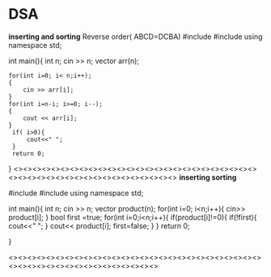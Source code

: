 # DSA
**inserting and sorting**
Reverse order( ABCD=DCBA)
#include<iostream>
#include<vector>
using namespace std;

int main(){
    int n;
    cin >> n;
    vector<char> arr(n);
    
    for(int i=0; i< n;i++);
    {
        cin >> arr[i];
    }
    for(int i=n-i; i>=0; i--);
    {
        cout << arr[i];
    }
     if( i>0){
         cout<<" ";
     }
     return 0;
}
<><><><><><><><><><><><><><><><><><><><><><><><><><><><><><><><><><><><><><><><><><><><>
**inserting sorting**

#include<iostream>
#include<vector>
using namespace std;

int main(){
    int n;
    cin >> n;
    vector<int> product(n);
    for(int i=0; i<n;i++){
        cin>> product[i];
    }
    bool first =true;
    for(int i=0;i<n;i++){
        if(product[i]!=0){
            if(!first){
                cout<<" ";
            }
            cout<< product[i];
            first=false;
        }
    }
    return 0;
    
}

<><><><><><><><><><><><><><><><><><><><><><><><><><><><><><><><><><><><><><><><><><><>
